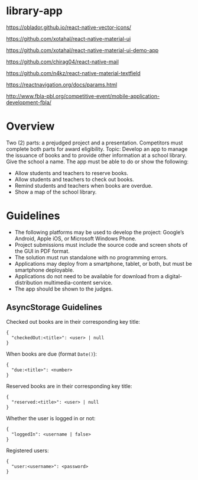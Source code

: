 # library-app

https://oblador.github.io/react-native-vector-icons/

https://github.com/xotahal/react-native-material-ui

https://github.com/xotahal/react-native-material-ui-demo-app

https://github.com/chirag04/react-native-mail

https://github.com/n4kz/react-native-material-textfield

https://reactnavigation.org/docs/params.html

http://www.fbla-pbl.org/competitive-event/mobile-application-development-fbla/

# Overview

Two (2) parts: a prejudged project and a presentation. Competitors must complete both parts for award eligibility.
Topic: Develop an app to manage the issuance of books and to provide other information at a school library. Give the school a name. The app must be able to do or show the following:

 - Allow students and teachers to reserve books.
 - Allow students and teachers to check out books.
 - Remind students and teachers when books are overdue.
 - Show a map of the school library.


# Guidelines
 - The following platforms may be used to develop the project: Google’s Android, Apple iOS, or Microsoft Windows Phone.
 - Project submissions must include the source code and screen shots of the GUI in PDF format.
 - The solution must run standalone with no programming errors.
 - Applications may deploy from a smartphone, tablet, or both, but must be smartphone deployable.
 - Applications do not need to be available for download from a digital-distribution multimedia-content service.
 - The app should be shown to the judges.

## AsyncStorage Guidelines

Checked out books are in their corresponding key title:
```
{
  "checkedOut:<title>": <user> | null
}
```
When books are due (format `Date()`):
```
{
  "due:<title>": <number>
}
```
Reserved books are in their corresponding key title:
```
{
  "reserved:<title>": <user> | null
}
```
Whether the user is logged in or not:
```
{
  "loggedIn": <username | false>
}
```

Registered users:
```
{
  "user:<username>": <password>
}
```
